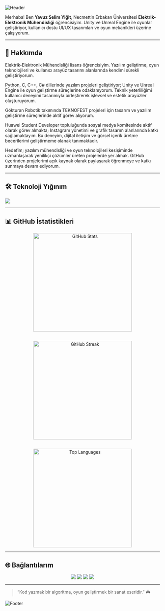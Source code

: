 ![Header](https://capsule-render.vercel.app/api?type=waving&color=1E90FF&height=400§ion=header&text=Yavuz%20Selim%20Yiğit&fontSize=30&animation=fadeIn&fontAlignY=38&desc=Oyun%20Geliştirime%20%7C%20UI/UX%20Tasarım&descAlignY=55&fontColor=FFFFFF)

Merhaba! Ben **Yavuz Selim Yiğit**, Necmettin Erbakan Üniversitesi **Elektrik-Elektronik Mühendisliği** öğrencisiyim. Unity ve Unreal Engine ile oyunlar geliştiriyor, kullanıcı dostu UI/UX tasarımları ve oyun mekanikleri üzerine çalışıyorum.

---

## 🚀 Hakkımda

Elektrik-Elektronik Mühendisliği lisans öğrencisiyim. Yazılım geliştirme, oyun teknolojileri ve kullanıcı arayüz tasarımı alanlarında kendimi sürekli geliştiriyorum.

Python, C, C++, C# dillerinde yazılım projeleri geliştiriyor; Unity ve Unreal Engine ile oyun geliştirme süreçlerine odaklanıyorum. Teknik yeterliliğimi kullanıcı deneyimi tasarımıyla birleştirerek işlevsel ve estetik arayüzler oluşturuyorum.

Gökturan Robotik takımında TEKNOFEST projeleri için tasarım ve yazılım geliştirme süreçlerinde aktif görev alıyorum.

Huawei Student Developer topluluğunda sosyal medya komitesinde aktif olarak görev almakta; Instagram yönetimi ve grafik tasarım alanlarında katkı sağlamaktayım. Bu deneyim, dijital iletişim ve görsel içerik üretme becerilerimi geliştirmeme olanak tanımaktadır.

Hedefim; yazılım mühendisliği ve oyun teknolojileri kesişiminde uzmanlaşarak yenilikçi çözümler üreten projelerde yer almak. GitHub üzerinden projelerimi açık kaynak olarak paylaşarak öğrenmeye ve katkı sunmaya devam ediyorum.

---

## 🛠️ Teknoloji Yığınım

<p align="left">
  <img src="https://skillicons.dev/icons?i=cpp,python,cs,qt,unity,unreal,blender,figma,xd,canva&theme=light" />
</p>

---

## 📊 GitHub İstatistikleri

<div align="center" style="display: flex; gap: 30px; flex-wrap: wrap; justify-content: center;">
  <img src="https://github-readme-stats.vercel.app/api?username=Yavuz-Selim-Yigit&show_icons=true&theme=blue&hide_border=true&include_all_commits=true" alt="GitHub Stats" width="320" />
  <img src="https://github-readme-streak-stats.herokuapp.com/?user=Yavuz-Selim-Yigit&theme=blue&hide_border=true" alt="GitHub Streak" width="320" />
  <img src="https://github-readme-stats.vercel.app/api/top-langs/?username=Yavuz-Selim-Yigit&layout=compact&theme=blue&hide_border=true" alt="Top Languages" width="320" />
</div>

---

## 🌐 Bağlantılarım

<p align="center">
  <a href="https://www.linkedin.com/in/yavuz-selim-yigit/"><img src="https://img.shields.io/badge/LinkedIn-0077B5?style=for-the-badge&logo=linkedin&logoColor=white&labelColor=1E90FF&color=87CEEB" /></a>
  <a href="https://instagram.com/yselimygt"><img src="https://img.shields.io/badge/Instagram-4682B4?style=for-the-badge&logo=instagram&logoColor=white&labelColor=1E90FF&color=87CEEB" /></a>
  <a href="https://yavuz-selim-yigit.itch.io/"><img src="https://img.shields.io/badge/Itch.io-1E90FF?style=for-the-badge&logo=itchdotio&logoColor=white&labelColor=1E90FF&color=87CEEB" /></a>
  <a href="https://medium.com/@yavuzselimyigit"><img src="https://img.shields.io/badge/Medium-1E90FF?style=for-the-badge&logo=medium&logoColor=white&labelColor=1E90FF&color=87CEEB" /></a>
</p>

---

> “Kod yazmak bir algoritma, oyun geliştirmek bir sanat eseridir.” 🎮

![Footer](https://capsule-render.vercel.app/api?type=waving&color=1E90FF&height=100§ion=footer&fontColor=FFFFFF)
